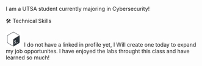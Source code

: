 I am a UTSA student currently majoring in Cybersecurity!

:hammer_and_wrench: Technical Skills
<div>
  <img src="https://github.com/devicons/devicon/blob/master/icons/bash/bash-plain.svg" title="Bash" alt="bash" width="40" height="40"/>&nbsp;
I do not have a linked in profile yet, I Will create one today to expand my job opportunites. I have enjoyed the labs throught this class and have learned so much!
